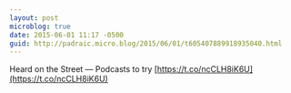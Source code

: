 ```yaml
---
layout: post
microblog: true
date: 2015-06-01 11:17 -0500
guid: http://padraic.micro.blog/2015/06/01/t605407889918935040.html
---
```

Heard on the Street — Podcasts to try [https://t.co/ncCLH8iK6U](https://t.co/ncCLH8iK6U)
